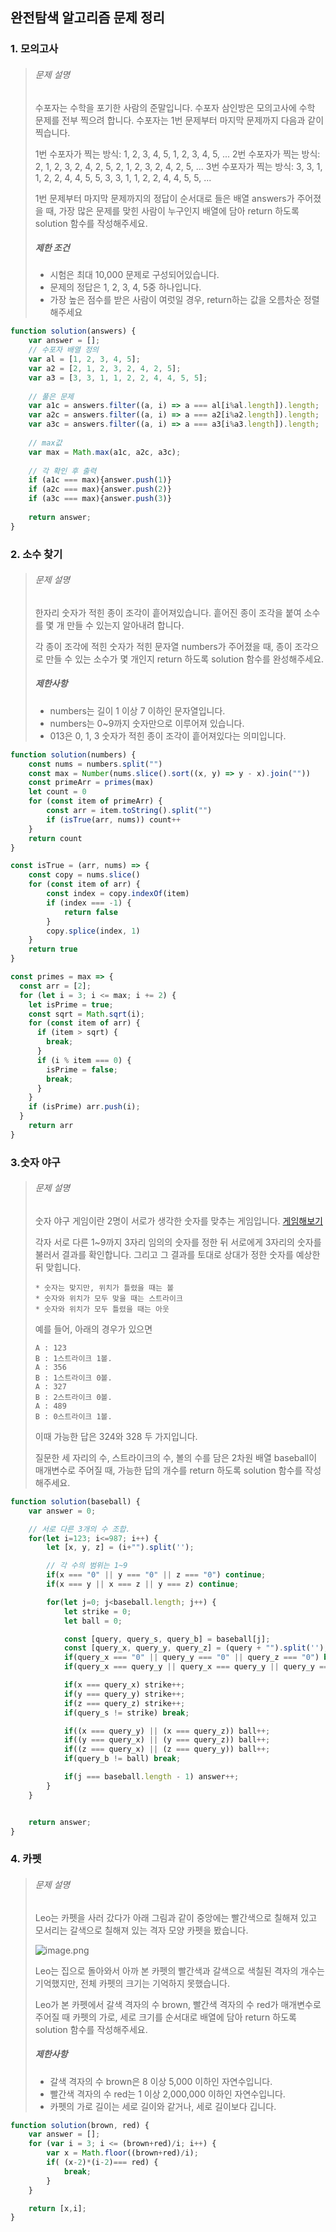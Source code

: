 ## 완전탐색 알고리즘 문제 정리

### 1. 모의고사

> ###### 문제 설명
>
> 수포자는 수학을 포기한 사람의 준말입니다. 수포자 삼인방은 모의고사에 수학 문제를 전부 찍으려 합니다. 수포자는 1번 문제부터 마지막 문제까지 다음과 같이 찍습니다.
>
> 1번 수포자가 찍는 방식: 1, 2, 3, 4, 5, 1, 2, 3, 4, 5, ...
> 2번 수포자가 찍는 방식: 2, 1, 2, 3, 2, 4, 2, 5, 2, 1, 2, 3, 2, 4, 2, 5, ...
> 3번 수포자가 찍는 방식: 3, 3, 1, 1, 2, 2, 4, 4, 5, 5, 3, 3, 1, 1, 2, 2, 4, 4, 5, 5, ...
>
> 1번 문제부터 마지막 문제까지의 정답이 순서대로 들은 배열 answers가 주어졌을 때, 가장 많은 문제를 맞힌 사람이 누구인지 배열에 담아 return 하도록 solution 함수를 작성해주세요.
>
> ##### 제한 조건
>
> - 시험은 최대 10,000 문제로 구성되어있습니다.
> - 문제의 정답은 1, 2, 3, 4, 5중 하나입니다.
> - 가장 높은 점수를 받은 사람이 여럿일 경우, return하는 값을 오름차순 정렬해주세요

```javascript
function solution(answers) {
    var answer = [];
    // 수포자 배열 정의
    var al = [1, 2, 3, 4, 5];
    var a2 = [2, 1, 2, 3, 2, 4, 2, 5];
    var a3 = [3, 3, 1, 1, 2, 2, 4, 4, 5, 5];
    
    // 풀은 문제 
    var a1c = answers.filter((a, i) => a === al[i%al.length]).length;
    var a2c = answers.filter((a, i) => a === a2[i%a2.length]).length;
    var a3c = answers.filter((a, i) => a === a3[i%a3.length]).length;
    
    // max값
    var max = Math.max(a1c, a2c, a3c);
    
    // 각 확인 후 출력
    if (a1c === max){answer.push(1)}
    if (a2c === max){answer.push(2)}
    if (a3c === max){answer.push(3)}
    
    return answer;
}
```



### 2. 소수 찾기

> ###### 문제 설명
>
> 한자리 숫자가 적힌 종이 조각이 흩어져있습니다. 흩어진 종이 조각을 붙여 소수를 몇 개 만들 수 있는지 알아내려 합니다.
>
> 각 종이 조각에 적힌 숫자가 적힌 문자열 numbers가 주어졌을 때, 종이 조각으로 만들 수 있는 소수가 몇 개인지 return 하도록 solution 함수를 완성해주세요.
>
> ##### 제한사항
>
> - numbers는 길이 1 이상 7 이하인 문자열입니다.
> - numbers는 0~9까지 숫자만으로 이루어져 있습니다.
> - 013은 0, 1, 3 숫자가 적힌 종이 조각이 흩어져있다는 의미입니다.

```javascript
function solution(numbers) {
    const nums = numbers.split("")
    const max = Number(nums.slice().sort((x, y) => y - x).join(""))
    const primeArr = primes(max)
    let count = 0
    for (const item of primeArr) {
        const arr = item.toString().split("")
        if (isTrue(arr, nums)) count++
    }
    return count
}

const isTrue = (arr, nums) => {
    const copy = nums.slice()
    for (const item of arr) {
        const index = copy.indexOf(item)
        if (index === -1) {
            return false
        }
        copy.splice(index, 1)
    }
    return true
}

const primes = max => {
  const arr = [2];
  for (let i = 3; i <= max; i += 2) {
    let isPrime = true;
    const sqrt = Math.sqrt(i);
    for (const item of arr) {
      if (item > sqrt) {
        break;
      }
      if (i % item === 0) {
        isPrime = false;
        break;
      }
    }
    if (isPrime) arr.push(i);
  }
    return arr
}
```



### 3.숫자 야구

> ###### 문제 설명
>
> 숫자 야구 게임이란 2명이 서로가 생각한 숫자를 맞추는 게임입니다. [게임해보기](https://scratch.mit.edu/projects/131352991/)
>
> 각자 서로 다른 1~9까지 3자리 임의의 숫자를 정한 뒤 서로에게 3자리의 숫자를 불러서 결과를 확인합니다. 그리고 그 결과를 토대로 상대가 정한 숫자를 예상한 뒤 맞힙니다.
>
> ```
> * 숫자는 맞지만, 위치가 틀렸을 때는 볼
> * 숫자와 위치가 모두 맞을 때는 스트라이크
> * 숫자와 위치가 모두 틀렸을 때는 아웃
> ```
>
> 예를 들어, 아래의 경우가 있으면
>
> ```
> A : 123
> B : 1스트라이크 1볼.
> A : 356
> B : 1스트라이크 0볼.
> A : 327
> B : 2스트라이크 0볼.
> A : 489
> B : 0스트라이크 1볼.
> ```
>
> 이때 가능한 답은 324와 328 두 가지입니다.
>
> 질문한 세 자리의 수, 스트라이크의 수, 볼의 수를 담은 2차원 배열 baseball이 매개변수로 주어질 때, 가능한 답의 개수를 return 하도록 solution 함수를 작성해주세요.

```javascript
function solution(baseball) {
    var answer = 0;

    // 서로 다른 3개의 수 조합. 
    for(let i=123; i<=987; i++) {
        let [x, y, z] = (i+"").split('');

        // 각 수의 범위는 1~9 
        if(x === "0" || y === "0" || z === "0") continue;
        if(x === y || x === z || y === z) continue;

        for(let j=0; j<baseball.length; j++) {
            let strike = 0;
            let ball = 0;

            const [query, query_s, query_b] = baseball[j];
            const [query_x, query_y, query_z] = (query + "").split('');
            if(query_x === "0" || query_y === "0" || query_z === "0") break;
            if(query_x === query_y || query_x === query_y || query_y === query_z) break;

            if(x === query_x) strike++;
            if(y === query_y) strike++;
            if(z === query_z) strike++;
            if(query_s != strike) break;

            if((x === query_y) || (x === query_z)) ball++;
            if((y === query_x) || (y === query_z)) ball++;
            if((z === query_x) || (z === query_y)) ball++;
            if(query_b != ball) break;

            if(j === baseball.length - 1) answer++;
        }
    }


    return answer;
}
```



### 4. 카펫

> ###### 문제 설명
>
> Leo는 카펫을 사러 갔다가 아래 그림과 같이 중앙에는 빨간색으로 칠해져 있고 모서리는 갈색으로 칠해져 있는 격자 모양 카펫을 봤습니다.
>
> ![image.png](https://grepp-programmers.s3.amazonaws.com/files/ybm/7c94563a35/2ff27ac9-97d0-43a9-9cf8-a344b8e7912e.png)
>
> Leo는 집으로 돌아와서 아까 본 카펫의 빨간색과 갈색으로 색칠된 격자의 개수는 기억했지만, 전체 카펫의 크기는 기억하지 못했습니다.
>
> Leo가 본 카펫에서 갈색 격자의 수 brown, 빨간색 격자의 수 red가 매개변수로 주어질 때 카펫의 가로, 세로 크기를 순서대로 배열에 담아 return 하도록 solution 함수를 작성해주세요.
>
> ##### 제한사항
>
> - 갈색 격자의 수 brown은 8 이상 5,000 이하인 자연수입니다.
> - 빨간색 격자의 수 red는 1 이상 2,000,000 이하인 자연수입니다.
> - 카펫의 가로 길이는 세로 길이와 같거나, 세로 길이보다 깁니다.

```javascript
function solution(brown, red) {
    var answer = [];
    for (var i = 3; i <= (brown+red)/i; i++) {
        var x = Math.floor((brown+red)/i);
        if( (x-2)*(i-2)=== red) {
            break;
        }
    }

    return [x,i];
}
```

